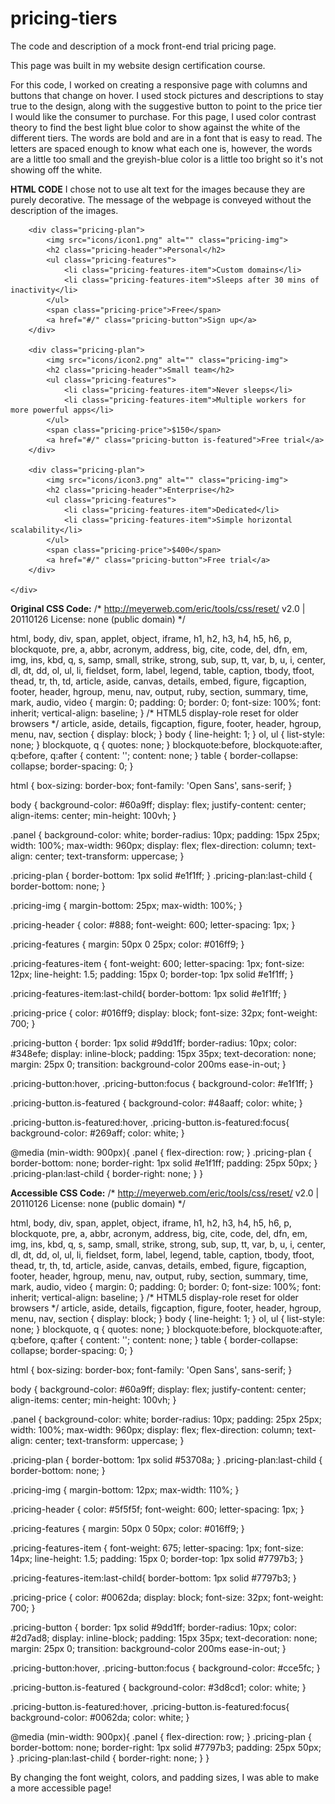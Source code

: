 # pricing-tiers
The code and description of a mock front-end trial pricing page.

This page was built in my website design certification course. 

For this code, I worked on creating a responsive page with columns and buttons that change on hover. I used stock pictures and descriptions to stay true to the design, along with the suggestive button to point to the price tier I would like the consumer to purchase. For this page, I used color contrast theory to find the best light blue color to show against the white of the different tiers. The words are bold and are in a font that is easy to read. The letters are spaced enough to know what each one is, however, the words are a little too small and the greyish-blue color is a little too bright so it's not showing off the white. 

**HTML CODE**
I chose not to use alt text for the images because they are purely decorative. The message of the webpage is conveyed without the description of the images.


<!DOCTYPE html>
<html lang="en">

<head>
    <meta charset="UTF-8">
    <meta name="viewport" content="width=device-width, initial-scale=1.0">
    <title>Price Tiers</title>
    <link rel="stylesheet" href="https://fonts.googleapis.com/css?family=Open+Sans:400,600,700">
    <link rel="stylesheet" href="app.css">
</head>

<body>
    <div class="panel">

        <div class="pricing-plan">
            <img src="icons/icon1.png" alt="" class="pricing-img">
            <h2 class="pricing-header">Personal</h2>
            <ul class="pricing-features">
                <li class="pricing-features-item">Custom domains</li>
                <li class="pricing-features-item">Sleeps after 30 mins of inactivity</li>
            </ul>
            <span class="pricing-price">Free</span>
            <a href="#/" class="pricing-button">Sign up</a>
        </div>

        <div class="pricing-plan">
            <img src="icons/icon2.png" alt="" class="pricing-img">
            <h2 class="pricing-header">Small team</h2>
            <ul class="pricing-features">
                <li class="pricing-features-item">Never sleeps</li>
                <li class="pricing-features-item">Multiple workers for more powerful apps</li>
            </ul>
            <span class="pricing-price">$150</span>
            <a href="#/" class="pricing-button is-featured">Free trial</a>
        </div>

        <div class="pricing-plan">
            <img src="icons/icon3.png" alt="" class="pricing-img">
            <h2 class="pricing-header">Enterprise</h2>
            <ul class="pricing-features">
                <li class="pricing-features-item">Dedicated</li>
                <li class="pricing-features-item">Simple horizontal scalability</li>
            </ul>
            <span class="pricing-price">$400</span>
            <a href="#/" class="pricing-button">Free trial</a>
        </div>

    </div>

</body>

</html> 


**Original CSS Code:**
/* http://meyerweb.com/eric/tools/css/reset/ 
   v2.0 | 20110126
   License: none (public domain)
*/

html, body, div, span, applet, object, iframe,
h1, h2, h3, h4, h5, h6, p, blockquote, pre,
a, abbr, acronym, address, big, cite, code,
del, dfn, em, img, ins, kbd, q, s, samp,
small, strike, strong, sub, sup, tt, var,
b, u, i, center,
dl, dt, dd, ol, ul, li,
fieldset, form, label, legend,
table, caption, tbody, tfoot, thead, tr, th, td,
article, aside, canvas, details, embed, 
figure, figcaption, footer, header, hgroup, 
menu, nav, output, ruby, section, summary,
time, mark, audio, video {
	margin: 0;
	padding: 0;
	border: 0;
	font-size: 100%;
	font: inherit;
	vertical-align: baseline;
}
/* HTML5 display-role reset for older browsers */
article, aside, details, figcaption, figure, 
footer, header, hgroup, menu, nav, section {
	display: block;
}
body {
	line-height: 1;
}
ol, ul {
	list-style: none;
}
blockquote, q {
	quotes: none;
}
blockquote:before, blockquote:after,
q:before, q:after {
	content: '';
	content: none;
}
table {
	border-collapse: collapse;
	border-spacing: 0;
}

html {
  box-sizing: border-box;
  font-family: 'Open Sans', sans-serif;
}

body {
  background-color: #60a9ff;
  display: flex;
  justify-content: center;
  align-items: center;
  min-height: 100vh;
}

.panel {
  background-color: white;
  border-radius: 10px;
  padding: 15px 25px;
  width: 100%;
  max-width: 960px;
  display: flex;
  flex-direction: column;
  text-align: center;
  text-transform: uppercase;
}

.pricing-plan {
  border-bottom: 1px solid #e1f1ff;
}
.pricing-plan:last-child {
  border-bottom: none;
}

.pricing-img {
  margin-bottom: 25px;
  max-width: 100%;
}

.pricing-header {
  color: #888;
  font-weight: 600;
  letter-spacing: 1px;
}

.pricing-features {
  margin: 50px 0 25px;
  color: #016ff9;
}

.pricing-features-item {
  font-weight: 600;
  letter-spacing: 1px;
  font-size: 12px;
  line-height: 1.5;
  padding: 15px 0;
  border-top: 1px solid #e1f1ff;
}

.pricing-features-item:last-child{
  border-bottom: 1px solid #e1f1ff;
}

.pricing-price {
  color: #016ff9; 
  display: block;
  font-size: 32px;
  font-weight: 700;
}

.pricing-button {
  border: 1px solid #9dd1ff;
  border-radius: 10px;
  color: #348efe;
  display: inline-block;
  padding: 15px 35px;
  text-decoration: none;
  margin: 25px 0;
  transition: background-color 200ms ease-in-out;
}

.pricing-button:hover, .pricing-button:focus {
  background-color: #e1f1ff;
}

.pricing-button.is-featured {
  background-color: #48aaff;
  color: white;
}

.pricing-button.is-featured:hover, .pricing-button.is-featured:focus{
  background-color: #269aff;
  color: white;
}


@media (min-width: 900px){
  .panel {
    flex-direction: row;
  }
  .pricing-plan {
    border-bottom: none;
    border-right: 1px solid #e1f1ff;
    padding: 25px 50px;
  }
  .pricing-plan:last-child {
    border-right: none;
  }
}

**Accessible CSS Code:**
/* http://meyerweb.com/eric/tools/css/reset/ 
   v2.0 | 20110126
   License: none (public domain)
*/

html, body, div, span, applet, object, iframe,
h1, h2, h3, h4, h5, h6, p, blockquote, pre,
a, abbr, acronym, address, big, cite, code,
del, dfn, em, img, ins, kbd, q, s, samp,
small, strike, strong, sub, sup, tt, var,
b, u, i, center,
dl, dt, dd, ol, ul, li,
fieldset, form, label, legend,
table, caption, tbody, tfoot, thead, tr, th, td,
article, aside, canvas, details, embed, 
figure, figcaption, footer, header, hgroup, 
menu, nav, output, ruby, section, summary,
time, mark, audio, video {
	margin: 0;
	padding: 0;
	border: 0;
	font-size: 100%;
	font: inherit;
	vertical-align: baseline;
}
/* HTML5 display-role reset for older browsers */
article, aside, details, figcaption, figure, 
footer, header, hgroup, menu, nav, section {
	display: block;
}
body {
	line-height: 1;
}
ol, ul {
	list-style: none;
}
blockquote, q {
	quotes: none;
}
blockquote:before, blockquote:after,
q:before, q:after {
	content: '';
	content: none;
}
table {
	border-collapse: collapse;
	border-spacing: 0;
}

html {
  box-sizing: border-box;
  font-family: 'Open Sans', sans-serif;
}

body {
  background-color: #60a9ff;
  display: flex;
  justify-content: center;
  align-items: center;
  min-height: 100vh;
}

.panel {
  background-color: white;
  border-radius: 10px;
  padding: 25px 25px;
  width: 100%;
  max-width: 960px;
  display: flex;
  flex-direction: column;
  text-align: center;
  text-transform: uppercase;
}

.pricing-plan {
  border-bottom: 1px solid #53708a;
}
.pricing-plan:last-child {
  border-bottom: none;
}

.pricing-img {
  margin-bottom: 12px;
  max-width: 110%;
}

.pricing-header {
  color: #5f5f5f;
  font-weight: 600;
  letter-spacing: 1px;
}

.pricing-features {
  margin: 50px 0 50px;
  color: #016ff9;
}

.pricing-features-item {
  font-weight: 675;
  letter-spacing: 1px;
  font-size: 14px;
  line-height: 1.5;
  padding: 15px 0;
  border-top: 1px solid #7797b3;
}

.pricing-features-item:last-child{
  border-bottom: 1px solid #7797b3;
}

.pricing-price {
  color: #0062da; 
  display: block;
  font-size: 32px;
  font-weight: 700;
}

.pricing-button {
  border: 1px solid #9dd1ff;
  border-radius: 10px;
  color: #2d7ad8;
  display: inline-block;
  padding: 15px 35px;
  text-decoration: none;
  margin: 25px 0;
  transition: background-color 200ms ease-in-out;
}

.pricing-button:hover, .pricing-button:focus {
  background-color: #cce5fc;
}

.pricing-button.is-featured {
  background-color: #3d8cd1;
  color: white;
}

.pricing-button.is-featured:hover, .pricing-button.is-featured:focus{
  background-color: #0062da;
  color: white;
}


@media (min-width: 900px){
  .panel {
    flex-direction: row;
  }
  .pricing-plan {
    border-bottom: none;
    border-right: 1px solid #7797b3;
    padding: 25px 50px;
  }
  .pricing-plan:last-child {
    border-right: none;
  }
}

By changing the font weight, colors, and padding sizes, I was able to make a more accessible page!
